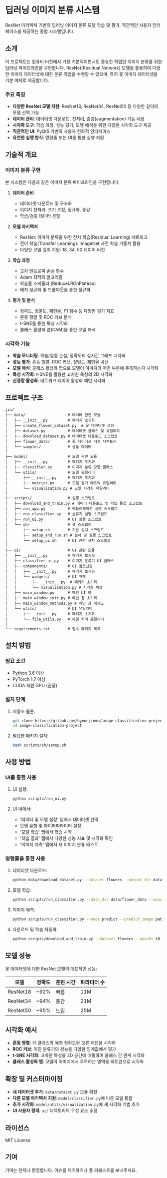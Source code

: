 # 딥러닝 이미지 분류 시스템

ResNet 아키텍처 기반의 딥러닝 이미지 분류 모델 학습 및 평가, 직관적인 사용자 인터페이스를 제공하는 종합 시스템입니다.

## 소개

이 프로젝트는 컴퓨터 비전에서 가장 기본적이면서도 중요한 작업인 이미지 분류를 위한 딥러닝 파이프라인을 구현합니다. ResNet(Residual Network) 모델을 활용하여 다양한 이미지 데이터셋에 대한 분류 작업을 수행할 수 있으며, 특히 꽃 이미지 데이터셋을 기본 예제로 제공합니다.

### 주요 특징

- **다양한 ResNet 모델 지원**: ResNet18, ResNet34, ResNet50 등 다양한 깊이의 모델 선택 가능
- **데이터 관리**: 데이터셋 다운로드, 전처리, 증강(augmentation) 기능 내장
- **시각화 도구**: 학습 과정, 성능 평가, 모델 해석을 위한 다양한 시각화 도구 제공
- **직관적인 UI**: PyQt5 기반의 사용자 친화적 인터페이스
- **유연한 실행 방식**: 명령줄 또는 UI를 통한 실행 지원

## 기술적 개요

### 이미지 분류 구현

본 시스템은 다음과 같은 이미지 분류 파이프라인을 구현합니다:

1. **데이터 준비**
   - 데이터셋 다운로드 및 구조화
   - 이미지 전처리: 크기 조정, 정규화, 증강
   - 학습/검증 데이터 분할

2. **모델 아키텍처**
   - ResNet: 이미지 분류를 위한 잔차 학습(Residual Learning) 네트워크
   - 전이 학습(Transfer Learning): ImageNet 사전 학습 가중치 활용
   - 다양한 모델 깊이 지원: 18, 34, 50 레이어 버전

3. **학습 과정**
   - 교차 엔트로피 손실 함수
   - Adam 최적화 알고리즘
   - 학습률 스케줄러 (ReduceLROnPlateau)
   - 배치 정규화 및 드롭아웃을 통한 정규화

4. **평가 및 분석**
   - 정확도, 정밀도, 재현율, F1 점수 등 다양한 평가 지표
   - 혼동 행렬 및 ROC 커브 분석
   - t-SNE를 통한 특성 시각화
   - 클래스 활성화 맵(CAM)을 통한 모델 해석

### 시각화 기능

- **학습 모니터링**: 학습/검증 손실, 정확도의 실시간 그래프 시각화
- **성능 평가**: 혼동 행렬, ROC 커브, 정밀도-재현율 곡선
- **모델 해석**: 클래스 활성화 맵으로 모델이 이미지의 어떤 부분에 주목하는지 시각화
- **특성 시각화**: t-SNE를 활용한 고차원 특성의 2D 시각화
- **신경망 활성화**: 네트워크 레이어 활성화 패턴 시각화

## 프로젝트 구조

```
jin/
├── data/                   # 데이터 관련 모듈
│   ├── __init__.py         # 패키지 초기화
│   ├── create_flower_dataset.py  # 꽃 데이터셋 생성
│   ├── dataset.py          # 데이터셋 클래스 및 유틸리티
│   ├── download_dataset.py # 데이터셋 다운로드 스크립트
│   ├── flower_data/        # 꽃 데이터셋 저장 디렉토리
│   └── samples/            # 샘플 데이터
│
├── model/                  # 모델 관련 모듈
│   ├── __init__.py         # 패키지 초기화
│   ├── classifier.py       # 이미지 분류 모델 클래스
│   └── utils/              # 모델 유틸리티
│       ├── __init__.py     # 패키지 초기화
│       ├── metrics.py      # 모델 평가 메트릭 유틸리티
│       └── visualization.py # 모델 시각화 유틸리티
│
├── scripts/                # 실행 스크립트
│   ├── download_and_train.py # 데이터 다운로드 및 학습 통합 스크립트
│   ├── run_app.py          # 애플리케이션 실행 스크립트
│   ├── run_classifier.py   # 분류기 실행 스크립트
│   ├── run_ui.py           # UI 실행 스크립트
│   └── sh/                 # 셸 스크립트
│       ├── setup.sh        # 기본 설치 스크립트
│       ├── setup_and_run.sh # 설치 및 실행 스크립트
│       └── setup_ui.sh     # UI 관련 설치 스크립트
│
├── ui/                     # UI 관련 모듈
│   ├── __init__.py         # 패키지 초기화
│   ├── classifier_ui.py    # 이미지 분류기 UI 클래스
│   ├── components/         # UI 컴포넌트
│   │   ├── __init__.py     # 패키지 초기화
│   │   └── widgets/        # UI 위젯
│   │       ├── __init__.py  # 패키지 초기화
│   │       └── visualization.py # 시각화 위젯
│   ├── main_window.py      # 메인 UI 창
│   ├── main_window_init.py # 메인 창 초기화
│   ├── main_window_methods.py # 메인 창 메서드
│   └── utils/              # UI 유틸리티
│       ├── __init__.py     # 패키지 초기화
│       └── file_utils.py   # 파일 처리 유틸리티
│
└── requirements.txt        # 필수 패키지 목록
```

## 설치 방법

### 필요 조건

- Python 3.6 이상
- PyTorch 1.7 이상
- CUDA 지원 GPU (권장)

### 설치 단계

1. 저장소 클론:
   ```bash
   git clone https://github.com/byeonjinmo/image-classification-project.git
   cd image-classification-project
   ```

2. 필요한 패키지 설치:
   ```bash
   bash scripts/sh/setup.sh
   ```

## 사용 방법

### UI를 통한 사용

1. UI 실행:
   ```bash
   python scripts/run_ui.py
   ```

2. UI 내에서:
   - '데이터 및 모델 설정' 탭에서 데이터셋 선택
   - 모델 유형 및 하이퍼파라미터 설정
   - '모델 학습' 탭에서 학습 시작
   - '학습 결과' 탭에서 다양한 성능 지표 및 시각화 확인
   - '이미지 예측' 탭에서 새 이미지 분류 테스트

### 명령줄을 통한 사용

1. 데이터셋 다운로드:
   ```bash
   python data/download_dataset.py --dataset flowers --output_dir datasets
   ```

2. 모델 학습:
   ```bash
   python scripts/run_classifier.py --data_dir data/flower_data --epochs 10 --batch_size 32 --model resnet18
   ```

3. 이미지 예측:
   ```bash
   python scripts/run_classifier.py --mode predict --predict_image path/to/image.jpg
   ```

4. 다운로드 및 학습 자동화:
   ```bash
   python scripts/download_and_train.py --dataset flowers --epochs 10
   ```

## 모델 성능

꽃 데이터셋에 대한 ResNet 모델의 대표적인 성능:

| 모델      | 정확도   | 훈련 시간 | 파라미터 수 |
|-----------|---------|----------|------------|
| ResNet18  | ~92%    | 빠름     | 11M        |
| ResNet34  | ~94%    | 중간     | 21M        |
| ResNet50  | ~95%    | 느림     | 25M        |

## 시각화 예시

- **혼동 행렬**: 각 클래스의 예측 정확도와 오류 패턴을 시각화
- **ROC 커브**: 이진 분류기의 성능을 다양한 임계값에서 평가
- **t-SNE 시각화**: 고차원 특성을 2D 공간에 매핑하여 클래스 간 관계 시각화
- **클래스 활성화 맵**: 모델이 이미지에서 주목하는 영역을 히트맵으로 시각화

## 확장 및 커스터마이징

- **새 데이터셋 추가**: `data/dataset.py` 모듈 확장
- **다른 모델 아키텍처 지원**: `model/classifier.py`에 다른 모델 통합
- **추가 시각화**: `model/utils/visualization.py`에 새 시각화 기법 추가
- **UI 사용자 정의**: `ui/` 디렉토리의 구성 요소 수정

## 라이선스

MIT License

## 기여

기여는 언제나 환영합니다. 이슈를 제기하거나 풀 리퀘스트를 보내주세요.
